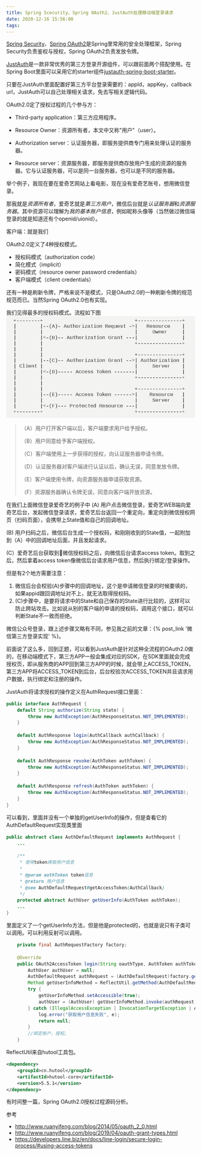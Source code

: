 ```yaml
---
title: Spring Scecurity、Spring OAuth2、JustAuth处理移动端登录请求
date: 2020-12-16 15:56:08
tags:
---
```

[Spring Security](https://spring.io/projects/spring-security)、[Spring OAuth2](https://spring.io/guides/tutorials/spring-boot-oauth2/)是Spring里常用的安全处理框架，Spring Security负责鉴权与授权，Spring OAuth2负责发放令牌。

[JustAuth](https://gitee.com/yadong.zhang/JustAuth)是一款非常优秀的第三方登录开源组件，可以跟前面两个搭配使用。在Spring Boot里面可以采用它的starter组件[justauth-spring-boot-starter](https://github.com/justauth/justauth-spring-boot-starter)。

只要在JustAuth里面配置好第三方平台登录需要的：appId，appKey，callback url，JustAuth可以自己处理相关请求，免去写相关逻辑代码。

<!-- more -->

OAuth2.0定了授权过程的几个参与方：
- Third-party application：第三方应用程序。

- Resource Owner：资源所有者，本文中又称"用户"（user）。

- Authorization server：认证服务器，即服务提供商专门用来处理认证的服务器。

- Resource server：资源服务器，即服务提供商存放用户生成的资源的服务器。它与认证服务器，可以是同一台服务器，也可以是不同的服务器。

举个例子，我现在要在爱奇艺网站上看电影，现在没有爱奇艺账号，想用微信登录。

那我就是*资源所有者*，爱奇艺就是*第三方用户*，微信后台就是*认证服务器*和*资源服务器*。其中资源可以理解为*我的基本账户信息*，例如昵称头像等（当然做过微信端登录的就是知道还有个openid/uionid）。


客户端：就是我们

OAuth2.0定义了4种授权模式。
- 授权码模式（authorization code）
- 简化模式（implicit）
- 密码模式（resource owner password credentials）
- 客户端模式（client credentials）

还有一种是刷新令牌，严格来说不是模式，只是OAuth2.0的一种刷新令牌的规范规范而已。当然Spring OAuth2.0也有实现。

我们见得最多的授权码模式。流程如下图
![流程图](justauth-mobile-login/login-1.jpg)
>（A）用户打开客户端以后，客户端要求用户给予授权。
>
>（B）用户同意给予客户端授权。
>
>（C）客户端使用上一步获得的授权，向认证服务器申请令牌。
>
>（D）认证服务器对客户端进行认证以后，确认无误，同意发放令牌。
>
>（E）客户端使用令牌，向资源服务器申请获取资源。
>
>（F）资源服务器确认令牌无误，同意向客户端开放资源。

在我们上面微信登录爱奇艺的例子中
(A) 用户点击微信登录，爱奇艺WEB端向爱奇艺后台，发起微信登录请求，爱奇艺后台返回一个重定向，重定向到微信授权网页（扫码页面），会携带上State值和自己的回调地址。

(B) 用户扫码之后，微信后台生成一个授权码，和刚刚收到的State值，一起附加到（A）中的回调地址后面，并且发起请求。

(C）爱奇艺后台获取到微信授权码之后，向微信后台请求access token。取到之后，然后拿着access token像微信后台请求用户信息，然后执行绑定/登录操作。

但是有2个地方需要注意：
1. 微信后台会校验(A)步骤中的回调地址，这个是申请微信登录的时候要填的，如果appid跟回调地址对不上，就无法取得授权码。
2. (C)步骤中，是要将请求中的State和自己保存的State进行比较的，这样可以防止跨站攻击。比如说从别的客户端的申请的授权码，调用这个接口，就可以判断State不一致而拒绝。

微信公众号登录，跟上述步骤又略有不同，参见我之前的文章：{% post_link '微信第三方登录实现' %}。

前面说了这么多，回到正题，可以看到JustAuth是针对这种全流程的OAuth2.0做的，在移动端模式下，第三方APP一般会集成对应的SDK，在SDK里面就会完成授权页，即从服务商的APP回到第三方APP的时候，就会带上ACCESS_TOKEN，第三方APP将ACCESS_TOKEN到后台，后台校验次ACCESS_TOKEN并且请求用户数据，执行绑定和注册的操作。

JustAuth将请求授权的操作定义在AuthRequest接口里面：
```java
public interface AuthRequest {
    default String authorize(String state) {
        throw new AuthException(AuthResponseStatus.NOT_IMPLEMENTED);
    }

    default AuthResponse login(AuthCallback authCallback) {
        throw new AuthException(AuthResponseStatus.NOT_IMPLEMENTED);
    }

    default AuthResponse revoke(AuthToken authToken) {
        throw new AuthException(AuthResponseStatus.NOT_IMPLEMENTED);
    }

    default AuthResponse refresh(AuthToken authToken) {
        throw new AuthException(AuthResponseStatus.NOT_IMPLEMENTED);
    }
}
```
可以看到，里面并没有一个单独的getUserInfo的操作，但是查看它的AuthDefaultRequest实现类里面
```java
public abstract class AuthDefaultRequest implements AuthRequest {
    ...

    /**
     * 使用token换取用户信息
     *
     * @param authToken token信息
     * @return 用户信息
     * @see AuthDefaultRequest#getAccessToken(AuthCallback)
     */
    protected abstract AuthUser getUserInfo(AuthToken authToken);
    ...
}
```
里面定义了一个getUserInfo方法，但是他是protected的，也就是说只有子类可以调用。可以利用反射可以调用。
```java
    private final AuthRequestFactory factory;

    @Override
    public OAuth2AccessToken login(String oauthType, AuthToken authToken) {
        AuthUser authUser = null;
        AuthDefaultRequest authRequest = (AuthDefaultRequest)factory.get(oauthType);
        Method getUserInfoMethod = ReflectUtil.getMethod(AuthDefaultRequest.class, "getUserInfo", AuthToken.class);
        try {
            getUserInfoMethod.setAccessible(true);
            authUser = (AuthUser) getUserInfoMethod.invoke(authRequest, authToken);
        } catch (IllegalAccessException | InvocationTargetException | AuthException e) {
            log.error("获取用户信息失败", e);
            return null;
        }
        //绑定账户，授权。
    }
```
ReflectUtil来自hutool工具包。
```xml
<dependency>
    <groupId>cn.hutool</groupId>
    <artifactId>hutool-core</artifactId>
    <version>5.5.1</version>
</dependency>
```

有时间整一篇，Spring OAuth2.0授权过程源码分析。

参考
- http://www.ruanyifeng.com/blog/2014/05/oauth_2_0.html
- http://www.ruanyifeng.com/blog/2019/04/oauth-grant-types.html
- https://developers.line.biz/en/docs/line-login/secure-login-process/#using-access-tokens